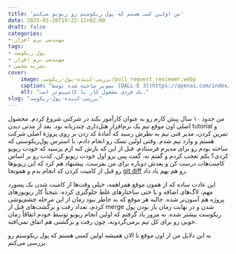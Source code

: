```yaml
---
title: 'من اولین کسی هستم که پول ریکوستم رو ریویو می‌کنم'
date: 2025-01-26T19:22:11+02:00
draft: false
categories:
- مهندسی نرم افزار
tags:
- پول ریکوست
- مهندسی نرم افزار
- تجربه شخصی
cover:
    image: بررسی-کننده-پول-ریکوست/pull_request_reviewer.webp
    caption: "تصویر ساخته شده توسط [DALL·E 3](https://openai.com/index/dall-e-3/)"
    alt: "یک فردی مشغول کار با کامپیوتر است."
slug: "بررسی-‌کننده-‌پول‌-‌ریکوست"
---
```

من حدود ۱۰ سال پیش کارم رو به عنوان کارآموز بکند در شرکتی شروع کردم. محصول اصلی اون موقع تیم یک نرم‌افزار هتل‌داری چندزبانه بود. بعد از مدتی دیدن tutorial و تمرین کردن، مدیر فنی تیم به نظرش رسید که آمادهٔ کد زدن بر روی پروژهٔ اصلی شرکت هستم و وارد تیم شدم.
وقتی اولین تسک رو انجام دادم، با استرس پول‌ریکوستی که ساخته بودم رو برای مدیرم فرستادم. قبل از این که بازش کنه ازم پرسید که خودت ریویو کردی؟ یکم تعجب کردم و گفتم نه. گفت پس برو اول خودت ریویو کن، کدت رو بر اساس کامنت‌هات درست کن و بعدش دوباره برای من بفرست. پیشنهاد هم کرد که این ریویوها رو قبل از کامیت کردن کد انجام بدم و همونجا [git diff](https://git-scm.com/docs/git-diff) رو هم بهم یاد داد.

این عادت ساده که از همون موقع همراهمه، خیلی وقت‌ها از کامیت شدن یک پسورد مهم، لاگ‌های اضافه و یا حتی ساختارهای غلط جلوگیری کرده. نتیجتاً کار ریویورهای پروژه هم آسون‌تر شده. جالبه هر موقع که به خاطر نبود زمان از این مرحله چشم‌پوشی کردم، تعداد رفت و برگشت‌های قبل از merge شدن و در نهایت زمان باز بودن پول ریکوست بیشتر شده. به مرور یاد گرفتم که اولین انجام ریویو توسط خودم اتفاقاً زمان خوبی رو برای کل تیم برمی‌گردونه، چون رفت و برگشتی هم اتفاق نمی‌افته.

به این دلایل من از اون موقع تا الان همیشه اولین کسی هستم که پول ریکوستم رو بررسی می‌کنم.